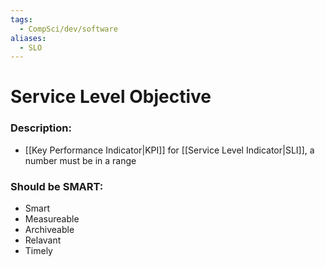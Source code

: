 ```yaml
---
tags:
  - CompSci/dev/software
aliases:
  - SLO
---
```

# Service Level Objective
### Description:
- [[Key Performance Indicator|KPI]] for [[Service Level Indicator|SLI]], a number must be in a range
### Should be SMART:
- Smart
- Measureable
- Archiveable
- Relavant
- Timely